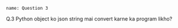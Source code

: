 ```ngMeta
name: Question 3

```


Q.3 Python object ko json string mai convert karne ka program likho?